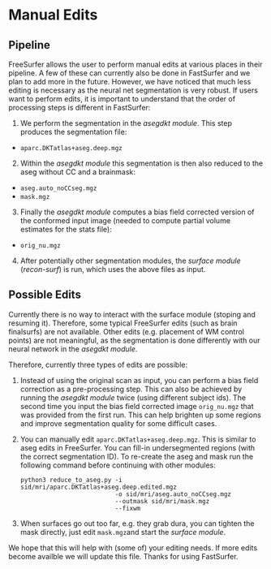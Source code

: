 
# Manual Edits

## Pipeline

FreeSurfer allows the user to perform manual edits at various places in their pipeline.
A few of these can currently also be done in FastSurfer and we plan to add more in the future. 
However, we have noticed that much less editing is necessary as the neural net segmentation is
very robust. If users want to perform edits, it is important to understand that the order of
processing steps is different in FastSurfer:

1. We perform the segmentation in the *asegdkt module*. This step produces the segmentation file:
 - ```aparc.DKTatlas+aseg.deep.mgz```
2. Within the *asegdkt module* this segmentation is then also reduced to the aseg without CC and a brainmask:
 - ```aseg.auto_noCCseg.mgz```
 - ```mask.mgz```
3. Finally the *asegdkt module* computes a bias field corrected version of the conformed input image (needed to compute partial volume estimates for the stats file):
 - ```orig_nu.mgz```
4. After potentially other segmentation modules, the *surface module* (*recon-surf*) is run, which uses the above files as input.

## Possible Edits

Currently there is no way to interact with the surface module (stoping and resuming it).
Therefore, some typical FreeSurfer edits (such as brain finalsurfs) are not available.
Other edits (e.g. placement of WM control points) are not meaningful, as the segmentation is done differently with our neural network in the *asegdkt module*.

Therefore, currently three types of edits are possible:

1. Instead of using the original scan as input, you can perform a bias field correction as a pre-processing step. This can also be achieved by running the *asegdkt module* twice (using different subject ids). The second time you input the bias field corrected image ```orig_nu.mgz``` that was provided from the first run. This can help brighten up some regions and improve segmentation quality for some difficult cases.
2. You can manually edit ```aparc.DKTatlas+aseg.deep.mgz```. This is similar to aseg edits in FreeSurfer. You can fill-in undersegmented regions (with the correct segmentation ID). To re-create the aseg and mask run the following command before continuing with other modules:

   ```
   python3 reduce_to_aseg.py -i sid/mri/aparc.DKTatlas+aseg.deep.edited.mgz 
                             -o sid/mri/aseg.auto_noCCseg.mgz 
                             --outmask sid/mri/mask.mgz 
                             --fixwm
   ```
3. When surfaces go out too far, e.g. they grab dura, you can tighten the mask directly, just edit ```mask.mgz```and start the *surface module*. 

We hope that this will help with (some of) your editing needs. If more edits become availble we will update this file. 
Thanks for using FastSurfer. 
